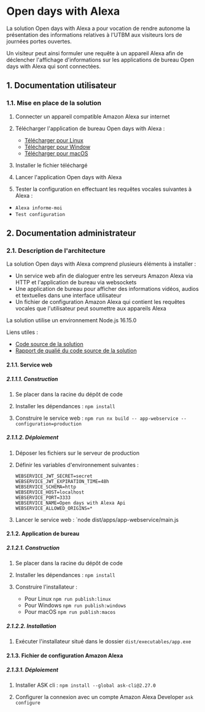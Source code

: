 # Open days with Alexa

La solution Open days with Alexa a pour vocation de rendre autonome la présentation des informations relatives à l'UTBM aux visiteurs lors de journées portes ouvertes.

Un visiteur peut ainsi formuler une requête à un appareil Alexa afin de déclencher l'affichage d'informations sur les applications de bureau Open days with Alexa qui sont connectées.

## 1. Documentation utilisateur

### 1.1. Mise en place de la solution

1. Connecter un appareil compatible Amazon Alexa sur internet

2. Télécharger l'application de bureau Open days with Alexa :
   - [Télécharger pour Linux](https://github.com/utbm-ta70-p2022/open-days-with-alexa/releases/download/latest/open-days-with-alexa-latest.AppImage)
   - [Télécharger pour Window](https://github.com/utbm-ta70-p2022/open-days-with-alexa/releases/download/latest/open-days-with-alexa-latest.exe)
   - [Télécharger pour macOS](https://github.com/utbm-ta70-p2022/open-days-with-alexa/releases/download/latest/open-days-with-alexa-latest.dmg)

3. Installer le fichier téléchargé

4. Lancer l'application Open days with Alexa

5. Tester la configuration en effectuant les requêtes vocales suivantes à Alexa : 
  - `Alexa informe-moi` 
  - `Test configuration`

## 2. Documentation administrateur

### 2.1. Description de l'architecture

La solution Open days with Alexa comprend plusieurs éléments à installer :

- Un service web afin de dialoguer entre les serveurs Amazon Alexa via HTTP et l'application de bureau via websockets
- Une application de bureau pour afficher des informations vidéos, audios et textuelles dans une interface utilisateur
- Un fichier de configuration Amazon Alexa qui contient les requêtes vocales que l'utilisateur peut soumettre aux appareils Alexa

La solution utilise un environnement Node.js 16.15.0

Liens utiles :
- [Code source de la solution](https://github.com/utbm-ta70-p2022/open-days-with-alexa)
- [Rapport de qualié du code source de la solution](https://sonarcloud.io/summary/new_code?id=utbm-ta70-p2022_open-days-with-alexa)

#### 2.1.1. Service web

##### 2.1.1.1. Construction

1. Se placer dans la racine du dépôt de code

2. Installer les dépendances : `npm install`

3. Construire le service web : `npm run nx build -- app-webservice --configuration=production`

##### 2.1.1.2. Déploiement

1. Déposer les fichiers sur le serveur de production

2. Définir les variables d'environnement suivantes :
    ```
    WEBSERVICE_JWT_SECRET=secret
    WEBSERVICE_JWT_EXPIRATION_TIME=48h
    WEBSERVICE_SCHEMA=http
    WEBSERVICE_HOST=localhost
    WEBSERVICE_PORT=3333
    WEBSERVICE_NAME=Open days with Alexa Api
    WEBSERVICE_ALLOWED_ORIGINS=*
    ```

3. Lancer le service web : `node dist/apps/app-webservice/main.js

#### 2.1.2. Application de bureau

##### 2.1.2.1. Construction

1. Se placer dans la racine du dépôt de code

2. Installer les dépendances : `npm install`

3. Construire l'installateur : 
   - Pour Linux `npm run publish:linux`
   - Pour Windows `npm run publish:windows`
   - Pour macOS `npm run publish:macos`

##### 2.1.2.2. Installation

1. Exécuter l'installateur situé dans le dossier `dist/executables/app.exe`

#### 2.1.3. Fichier de configuration Amazon Alexa

##### 2.1.3.1. Déploiement

1. Installer ASK cli : `npm install --global ask-cli@2.27.0`

2. Configurer la connexion avec un compte Amazon Alexa Developer `ask configure`